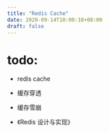 ```yaml
---
title: "Redis Cache"
date: 2020-09-14T10:00:18+08:00
draft: false
---
```


# todo:
- redis cache 
- 缓存穿透
- 缓存雪崩



- 《Redis 设计与实现》